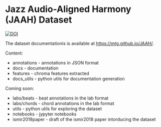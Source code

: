# Jazz Audio-Aligned Harmony (JAAH) Dataset

[![DOI](https://zenodo.org/badge/84466539.svg)](https://zenodo.org/badge/latestdoi/84466539)

The dataset documentationis is available at  https://mtg.github.io/JAAH/.

Content:

   * annotations - annotations in JSON format
   * docs - documentation
   * features - chroma features extracted
   * docs_utils - python utils for documentation generation

Coming soon:

   * labs/beats - beat annotations in the lab format
   * labs/chords - chord annotations in the lab format
   * utils - python utils for exploring the dataset
   * notebooks - jypyter notebooks
   * ismir2018paper - draft of the ismir2018 paper intorducing the dataset
  
